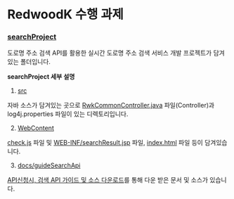 # RedwoodK 수행 과제

### [searchProject](https://github.com/Yun-Yoseob/RWK_Performance_Tasks/tree/master/searchProject)

도로명 주소 검색 API를 활용한 실시간 도로명 주소 검색 서비스 개발 프로젝트가 담겨있는 폴더입니다.

**searchProject 세부 설명**

1. [src](https://github.com/Yun-Yoseob/RWK_Performance_Tasks/tree/master/searchProject/src)

자바 소스가 담겨있는 곳으로 [RwkCommonController.java](https://github.com/Yun-Yoseob/RWK_Performance_Tasks/blob/master/searchProject/src/com/rwk/common/controller/RwkCommonController.java) 파일(Controller)과 log4j.properties 파일이 있는 디렉토리입니다.

2. [WebContent](https://github.com/Yun-Yoseob/RWK_Performance_Tasks/tree/master/searchProject/WebContent)

[check.js](https://github.com/Yun-Yoseob/RWK_Performance_Tasks/blob/master/searchProject/WebContent/js/check.js) 파일 및 [WEB-INF/searchResult.jsp](https://github.com/Yun-Yoseob/RWK_Performance_Tasks/blob/master/searchProject/WebContent/WEB-INF/searchResult.jsp) 파일, [index.html](https://github.com/Yun-Yoseob/RWK_Performance_Tasks/blob/master/searchProject/WebContent/index.html) 파일 등이 담겨있습니다.

3. [docs/guideSearchApi](https://github.com/Yun-Yoseob/RWK_Performance_Tasks/tree/master/searchProject/docs/guideSearchApi)

[API신청시, 검색 API 가이드 및 소스 다운로드](https://www.juso.go.kr/addrlink/openApi/searchApi.do)를 통해 다운 받은 문서 및 소스가 있습니다.